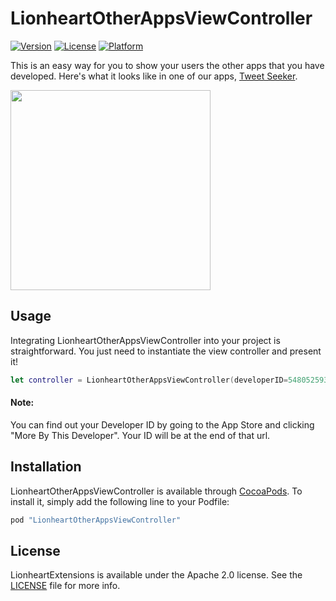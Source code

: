 # LionheartOtherAppsViewController

[![Version](https://img.shields.io/cocoapods/v/LionheartOtherAppsViewController.svg?style=flat)](http://cocoapods.org/pods/LionheartOtherAppsViewController)
[![License](https://img.shields.io/cocoapods/l/LionheartOtherAppsViewController.svg?style=flat)](http://cocoapods.org/pods/LionheartOtherAppsViewController)
[![Platform](https://img.shields.io/cocoapods/p/LionheartOtherAppsViewController.svg?style=flat)](http://cocoapods.org/pods/LionheartOtherAppsViewController)

This is an easy way for you to show your users the other apps that you have developed. Here's what it looks like in one of our apps, [Tweet Seeker](https://itunes.apple.com/us/app/tweet-seeker-search-your-tweets/id775980722?mt=8).

<img src="http://i.imgur.com/iAA0u7u.png" width="320" />

## Usage

Integrating LionheartOtherAppsViewController into your project is straightforward. You just need to instantiate the view controller and present it!

```swift
let controller = LionheartOtherAppsViewController(developerID=548052593)
```

#### Note:

You can find out your Developer ID by going to the App Store and clicking "More By This Developer". Your ID will be at the end of that url.

## Installation

LionheartOtherAppsViewController is available through [CocoaPods](http://cocoapods.org). To install it, simply add the following line to your Podfile:

```ruby
pod "LionheartOtherAppsViewController"
```

## License

LionheartExtensions is available under the Apache 2.0 license. See the [LICENSE](LICENSE) file for more info.



